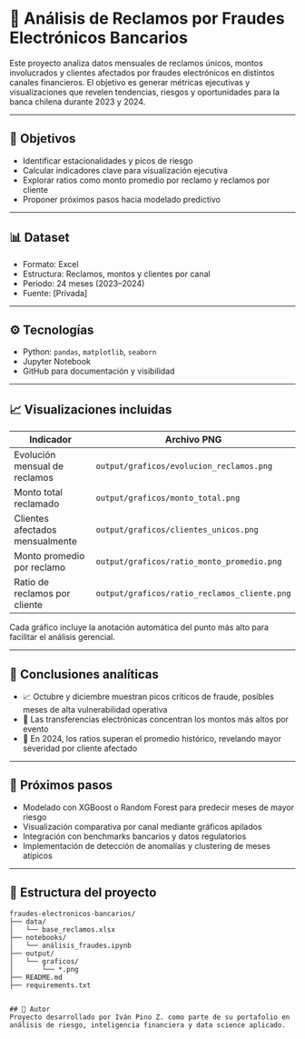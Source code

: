 # 🔐 Análisis de Reclamos por Fraudes Electrónicos Bancarios

Este proyecto analiza datos mensuales de reclamos únicos, montos involucrados y clientes afectados por fraudes electrónicos en distintos canales financieros. El objetivo es generar métricas ejecutivas y visualizaciones que revelen tendencias, riesgos y oportunidades para la banca chilena durante 2023 y 2024.

---

## 📌 Objetivos

- Identificar estacionalidades y picos de riesgo
- Calcular indicadores clave para visualización ejecutiva
- Explorar ratios como monto promedio por reclamo y reclamos por cliente
- Proponer próximos pasos hacia modelado predictivo

---

## 📊 Dataset

- Formato: Excel
- Estructura: Reclamos, montos y clientes por canal
- Periodo: 24 meses (2023–2024)
- Fuente: [Privada]

---

## ⚙️ Tecnologías

- Python: `pandas`, `matplotlib`, `seaborn`
- Jupyter Notebook
- GitHub para documentación y visibilidad

---

## 📈 Visualizaciones incluidas

| Indicador                             | Archivo PNG                            |
|--------------------------------------|----------------------------------------|
| Evolución mensual de reclamos        | `output/graficos/evolucion_reclamos.png` |
| Monto total reclamado                | `output/graficos/monto_total.png`        |
| Clientes afectados mensualmente      | `output/graficos/clientes_unicos.png`    |
| Monto promedio por reclamo           | `output/graficos/ratio_monto_promedio.png` |
| Ratio de reclamos por cliente        | `output/graficos/ratio_reclamos_cliente.png` |

Cada gráfico incluye la anotación automática del punto más alto para facilitar el análisis gerencial.

---

## 🧠 Conclusiones analíticas

- 📈 Octubre y diciembre muestran picos críticos de fraude, posibles meses de alta vulnerabilidad operativa
- 💸 Las transferencias electrónicas concentran los montos más altos por evento
- 👥 En 2024, los ratios superan el promedio histórico, revelando mayor severidad por cliente afectado

---

## 🚀 Próximos pasos

- Modelado con XGBoost o Random Forest para predecir meses de mayor riesgo
- Visualización comparativa por canal mediante gráficos apilados
- Integración con benchmarks bancarios y datos regulatorios
- Implementación de detección de anomalías y clustering de meses atípicos

---

## 📂 Estructura del proyecto

```text
fraudes-electronicos-bancarios/
├── data/
│   └── base_reclamos.xlsx
├── notebooks/
│   └── análisis_fraudes.ipynb
├── output/
│   └── graficos/
│       └── *.png
├── README.md
├── requirements.txt


## 🧠 Autor
Proyecto desarrollado por Iván Pino Z. como parte de su portafolio en análisis de riesgo, inteligencia financiera y data science aplicado.

